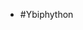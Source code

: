 - #Ybiphython

<!---
unagarjuna12l/unagarjuna12l is a ✨ special ✨ repository because its `README.md` (this file) appears on your GitHub profile.
You can click the Preview link to take a look at your changes.
--->
